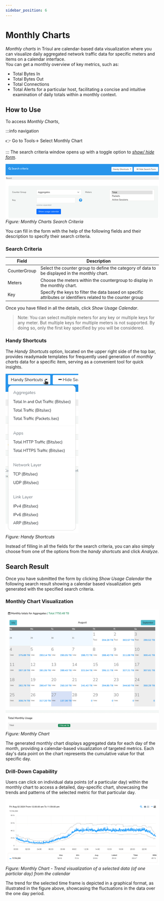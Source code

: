 ```yaml
---
sidebar_position: 6
---
```


# Monthly Charts

*Monthly charts* in Trisul are calendar-based data visualization where you can visualize daily aggregated network traffic data for specific meters and items on a calendar interface.  
You can get a monthly overview of key metrics, such as:
- Total Bytes In
- Total Bytes Out
- Total Connections
- Total Alerts for a particular host, facilitating a concise and intuitive examination of daily totals within a monthly context.

## How to Use

To access *Monthly Charts*,

:::info navigation

:point_right: Go to Tools&rarr; Select Monthly Chart

:::
The search criteria window opens up with a toggle option to [*show/ hide form*](/docs/ug/ui/elements#hide-show-search-form). 

![](images/monthlycharts.png)
*Figure: Monthly Charts Search Criteria*

You can fill in the form with the help of the following fields and their description to specify their search criteria. 

### Search Criteria

| Field        | Description                                                                                      |
| ------------ | ------------------------------------------------------------------------------------------------ |
| CounterGroup | Select the counter group to define the category of data to be displayed in the monthly chart.    |
| Meters       | Choose the meters within the countergroup to display in the monthly chart.                       |
| Key          | Specify the keys to filter the data based on specific attributes or identifiers related to the counter group                                                                                                     |

Once you have filled in all the details, click *Show Usage Calendar*.

>Note: You can select multiple meters for any key or multiple keys for any meter. But multiple keys for multiple meters is not supported. By doing so, only the first key specified by you will be considered.

### Handy Shortcuts

The *Handy Shortcuts* option, located on the upper right side of the top bar, provides readymade templates for frequently used generation of *monthly charts* data for a specific item, serving as a convenient tool for quick insights. 

![](images/handyshortcuts.png)  
*Figure: Handy Shortcuts*

Instead of filling in all the fields for the search criteria, you can also simply choose from one of the options from the *handy shortcuts* and click *Analyze*.   

## Search Result

Once you have submitted the form by clicking *Show Usage Calendar* the following search result showing a calendar based visualization gets generated with the specified search criteria.

### Monthly Chart Visualization

![](images/monthlycharts_searchresult.png)
*Figure: Monthly Chart*  

The generated monthly chart displays aggregated data for each day of the month, providing a calendar-based visualization of targeted metrics. Each day's data point on the chart represents the cumulative value for that specific day.

### Drill-Down Capability

Users can click on individual data points (of a particular day) within the monthly chart to access a detailed, day-specific chart, showcasing the trends and patterns of the selected metric for that particular day. 

![](images/monthlycharts1.png)
*Figure: Monthly Chart - Trend visualization of a selected data (of one particlar day) from the calendar*

The trend for the selected time frame is depicted in a graphical format, as illustrated in the figure above, showcasing the fluctuations in the data over the one day period.

